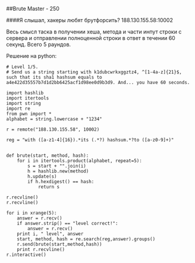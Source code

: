 ##Brute Master - 250

####Я слышал, хакеры любят брутфорсить? 188.130.155.58:10002

Весь смысл таска в получении хеша, метода и части инпут строки с сервера и отправлении полноценной строки в ответ в течении 60 секунд. Всего 5 раундов.

Решение на python:

```# Welcome. You want to defuse the hashbomb, isn't it? So. You actually have to defuse 5 bombs. Are you ready?
# Level 1/5.
# Send us a string starting with k1dubcwrkxggztz4, ^[1-4a-z]{21}$, such that its sha1 hashsum equals to a4e422d35557b7d1d2bb6425acf1d98ee0d9b3d9. And... you have 60 seconds.

import hashlib
import itertools
import string
import re
from pwn import *
alphabet = string.lowercase + "1234"

r = remote("188.130.155.58", 10002)

reg = "with ([a-z1-4]{16}).*its (.*?) hashsum.*?to ([a-z0-9]+)"


def brute(start, method, hash):
    for i in itertools.product(alphabet, repeat=5):
        s = start + "".join(i)
        h = hashlib.new(method)
        h.update(s)
        if h.hexdigest() == hash:
            return s

r.recvline()
r.recvline()

for i in xrange(5):
    answer = r.recv()
    if answer.strip() == "level correct!":
        answer = r.recv()
    print i, " level", answer
    start, method, hash = re.search(reg,answer).groups()
    r.send(brute(start,method,hash))
    print r.recvline()
r.interactive()

